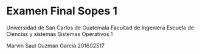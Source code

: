 # Examen Final Sopes 1

Universidad de San Carlos de Guatemala
Facultad de Ingeniera
Escuela de Ciencias y sistemas
Sistemas Operativos 1

Marvin Saul Guzman Garcia 
201602517
